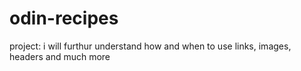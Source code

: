 # odin-recipes
project: i will furthur understand how and when to use links, images, headers and much more
